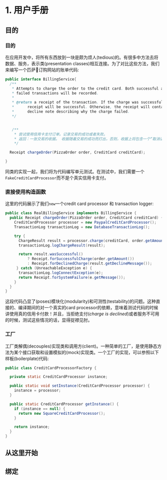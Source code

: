 # 1. 用户手册



## 目的
### 目的
在应用开发中，将所有东西放到一块是颇为烦人(tedious)的。有很多中方法去将数据、服务，表示类(presentation classes)相互连接。为了对比这些方法，我们来编写一个匹萨🍕订购网站的账单代码:
```java
public interface BillingService{
  /**
   * Attempts to charge the order to the credit card. Both successful and
   * failed transactions will be recorded.
   *
   * @return a receipt of the transaction. If the charge was successful, the
   *      receipt will be successful. Otherwise, the receipt will contain a
   *      decline note describing why the charge failed.
   */


   /**
    * 尝试使用信用卡支付订单。记录交易的成功或者失败。
    * 返回：一张交易的收据。 收据随着交易的成功而打出，否则，收据上将包含一个“取消记录”， 记录了交易失败的原因
    */

  Receipt chargeOrder(PizzaOrder order, CreditCard creditCard);

}

```

同类的实现一起，我们将为代码编写单元测试。在测试中，我们需要一个`FakeCreditCardProcessor`而不是个真实信用卡支付。


### 直接使用构造函数
这里的代码展示了我们`new`一个credit card processor 和 transaction logger:
```java
public class RealBillingService implements BillingService {
  public Receipt chargeOrder(PizzaOrder order, CreditCard creditCard) {
    CreditCardProcessor processor = new PaypalCreditCardProcessor();
    TransactionLog transactionLog = new DatabaseTransactionLog();

    try {
      ChargeResult result = processor.charge(creditCard, order.getAmount());
      transactionLog.logChargeResult(result);

      return result.wasSuccessful()
          ? Receipt.forSuccessfulCharge(order.getAmount())
          : Receipt.forDeclinedCharge(result.getDeclineMessage());
     } catch (UnreachableException e) {
      transactionLog.logConnectException(e);
      return Receipt.forSystemFailure(e.getMessage());
    }
  }
}
```

这段代码凸显了(poses)模块化(modularity)和可测性(testability)的问题。这种直接的、编译期间的对一个真实的card processor的依赖，意味着测试代码的时候讲使用真的信用卡付款！并且，当拒绝支付(*charge is declined*)或者服务不可用的时候，测试这些情况的话，显得捉襟见肘。



### 工厂
工厂类解偶(decouples)实现类和调用方(client)。一种简单的工厂，是使用静态方法为某个接口获取和设置模拟的(mock)实现类。一个工厂的实现，可以参照以下样板(boilerplate)代码:
```java
public class CreditCardProcessorFactory {

  private static CreditCardProcessor instance;

  public static void setInstance(CreditCardProcessor processor) {
    instance = processor;
  }

  public static CreditCardProcessor getInstance() {
    if (instance == null) {
      return new SquareCreditCardProcessor();
    }

    return instance;
  }
}
```



## 从这里开始

## 绑定